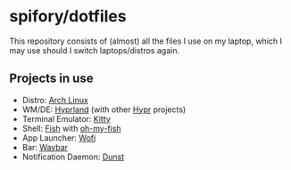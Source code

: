 # spifory/dotfiles

This repository consists of (almost) all the files I use on my laptop, which I may use should I switch laptops/distros again.

## Projects in use

- Distro: [Arch Linux](https://archlinux.org)
- WM/DE: [Hyprland](https://hyprland.org) (with other [Hypr](https://github.com/hyprwm) projects)
- Terminal Emulator: [Kitty](https://sw.kovidgoyal.net/kitty)
- Shell: [Fish](https://fishshell.com) with [oh-my-fish](https://github.com/oh-my-fish/oh-my-fish)
- App Launcher: [Wofi](https://hg.sr.ht/~scoopta/wofi)
- Bar: [Waybar](https://github.com/Alexays/Waybar/)
- Notification Daemon: [Dunst](https://dunst-project.org)
